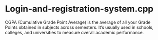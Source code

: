 # Login-and-registration-system.cpp
CGPA (Cumulative Grade Point Average) is the average of all your Grade Points obtained in subjects across semesters. It’s usually used in schools, colleges, and universities to measure overall academic performance.

